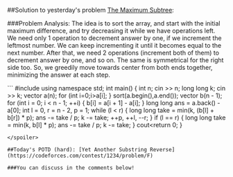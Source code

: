 ##Solution to yesterday's problem  [The Maximum Subtree](https://codeforces.com/problemset/problem/1238/F):

###Problem Analysis:
The idea is to sort the array, and start with the initial maximum difference, and try decreasing it while we have operations left.
We need only 1 operation to decrement answer by one, if we increment the leftmost number. We can keep incrementing it until it becomes equal to the next number. After that, we need 2 operations (increment both of them) to decrement answer by one, and so on.
The same is symmetrical for the right side too.
So, we greedily move towards center from both ends together, minimizing the answer at each step.

<spoiler summary="Code(C++)">
```
#include<bits/stdc++.h>
using namespace std;
int main() {
  int n; 
  cin >> n;
  long long k; 
  cin >> k;
  vector<long long> a(n);
  for (int i=0;i<n;i++){
      cin>>a[i];
  }
  sort(a.begin(),a.end());  
  vector<long long> b(n - 1);
  for (int i = 0; i < n - 1; ++i) {
    b[i] = a[i + 1] - a[i];
  } 
  long long ans = a.back() - a[0];
  int l = 0, r = n - 2, p = 1;
  while (l < r) {
    long long take = min(k, (b[l] + b[r]) * p);
    ans -= take / p;
    k -= take;
    ++p, ++l, --r;
  }
  if (l == r) {
    long long take = min(k, b[l] * p);
    ans -= take / p;
    k -= take;
  }
  cout<<ans<<endl;
  
  return 0;
}
```
</spoiler>

##Today's POTD (hard): [Yet Another Substring Reverse](https://codeforces.com/contest/1234/problem/F)

###You can discuss in the comments below!
